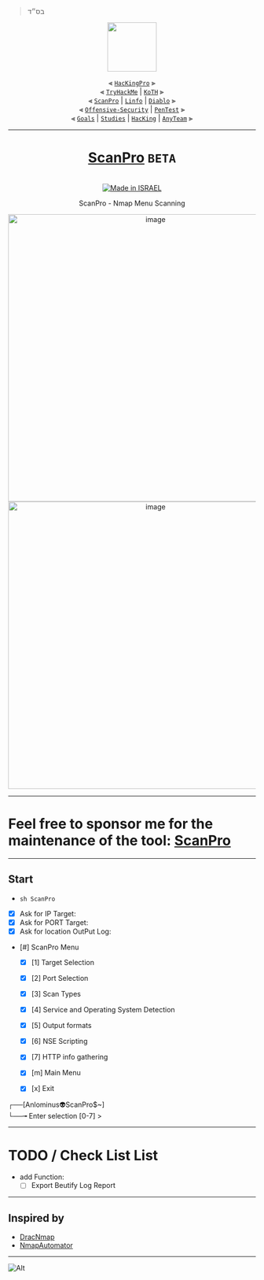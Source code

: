 > בס״ד
<div align="center">

<img align="center" width="100" src="https://user-images.githubusercontent.com/51442719/172729066-1293d382-4a31-4f03-8c23-ab0ea5f611a0.png">

⫷ [`HacKingPro`](https://github.com/Anlominus/HacKingPro) ⫸
<br>
⫷ [`TryHackMe`](https://github.com/Anlominus/TryHackMe) | [`KoTH`](https://github.com/Anlominus/TryHackMe/tree/main/King%20of%20the%20Hill/KoTH) ⫸ 
<br>
⫷ [`ScanPro`](https://github.com/Anlominus/ScanPro) | [`Linfo`](https://github.com/Anlominus/Linfo) | [`Diablo`](https://github.com/Anlominus/Diablo) ⫸ 
<br>
⫷ [`Offensive-Security`](https://github.com/Anlominus/Offensive-Security) | [`PenTest`](https://github.com/Anlominus/PenTest) ⫸
<br>
⫷ [`Goals`](https://github.com/Anlominus/Goals) | [`Studies`](https://github.com/Anlominus/Studies) | [`HacKing`](https://github.com/Anlominus/HacKing) | [`AnyTeam`](https://github.com/Anlominus/AnyTeam) ⫸
<br>

</div>

---

<div align="center">

# [ScanPro](https://github.com/Anlominus/ScanPro) `BETA`
    
  <a href=""><br><img title="Made in ISRAEL" src="https://img.shields.io/badge/MADE%20IN-ISRAEL-blue?style=for-the-badge"></a>

ScanPro - Nmap Menu Scanning

<img width="584" alt="image" src="https://user-images.githubusercontent.com/51442719/168449267-f6797ddf-c870-4b43-b25b-835f7d756157.png">

<img width="584" alt="image" src="https://user-images.githubusercontent.com/51442719/168449232-8355cb78-e687-4611-813e-c4f66ba03754.png">

</div>

---

<h1> Feel free to sponsor me for the maintenance of the tool: <a href="https://github.com/Anlominus/ScanPro">ScanPro</a> </h1>

---
    
## Start
- `sh ScanPro`
- [x] Ask for IP Target: 
- [x] Ask for PORT Target: 
- [x] Ask for location OutPut Log: 

- [#] ScanPro Menu  
    - [x] [1] Target Selection
    - [x] [2] Port Selection
    - [x] [3] Scan Types
    - [x] [4] Service and Operating System Detection
    - [x] [5] Output formats
    - [x] [6] NSE Scripting
    - [x] [7] HTTP info gathering

    - [x] [m] Main Menu
    - [x] [x] Exit


┌──[Anlominus👽ScanPro$~]  
└──╼ Enter selection [0-7] >

---

# TODO / Check List List
- add Function: 
    - [ ] Export Beutify Log Report

---

## Inspired by
- [DracNmap](https://github.com/screetsec/Dracnmap)
- [NmapAutomator](https://github.com/21y4d/nmapAutomator)

---

![Alt](https://repobeats.axiom.co/api/embed/978715c765b9c41fc45c1366dc11acef10ce78c5.svg "Repobeats analytics image")
